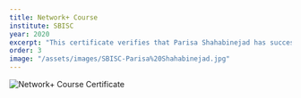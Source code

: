 ```yaml
---
title: Network+ Course
institute: SBISC
year: 2020
excerpt: "This certificate verifies that Parisa Shahabinejad has successfully completed the Network+ Course."
order: 3
image: "/assets/images/SBISC-Parisa%20Shahabinejad.jpg"
---
```


![Network+ Course Certificate](/assets/images/SBISC-Parisa%20Shahabinejad.jpg)
